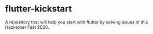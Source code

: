 # flutter-kickstart
A repository that will help you start with flutter by solving issues in this Hacktober Fest 2020.
